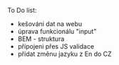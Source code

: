 To Do list:

- kešováni dat na webu
- úprava funkcionálu "input"
- BEM - struktura
- přípojeni přes JS validace
- přídat změnu jazyku z En do CZ
